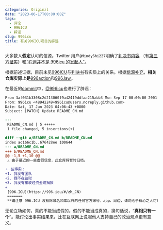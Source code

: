 ```yaml
---
categories: Original
date: "2023-06-17T00:00:00Z"
tags:
  - 评论
  - 996ICU
  - 辟谣
slug: 996icu
title: 有关996ICU项目的辟谣
---
```


大多数人**假定**认可的信源，Twitter 用户`@MindyShi227`明确了[判决书内容](https://twitter.com/MindyShi227/status/1668491636026884097) （有[第三方证实](https://github.com/996icu/996.ICU/pull/26101#issuecomment-1593400100)）和[“程渊并不是 996icu 的发起人”](https://twitter.com/MindyShi227/status/1669463128445263872)。

根据前述证据，目前未见[996ICU](https://github.com/996icu/996.ICU)与[判决书](https://twitter.com/MindyShi227/status/1668491636026884097)有实质上的关系。根据[信源补充](https://twitter.com/MindyShi227/status/1669463128445263872)，**相关仓库实际上是**[996action](https://github.com/CPdogson/996action)和[996.law](https://github.com/CPdogson/996.law)。

在最近的[commit](https://github.com/996icu/996.ICU/commit/3af031b3308c2d213060f9a42419ddfaa215abb3.patch)中，[@996icu](https://github.com/996icu)也进行了辟谣：

```patch
From 3af031b3308c2d213060f9a42419ddfaa215abb3 Mon Sep 17 00:00:00 2001
From: 996icu <48942249+996icu@users.noreply.github.com>
Date: Sat, 17 Jun 2023 04:06:43 +0800
Subject: [PATCH] Update README_CN.md

---
 README_CN.md | 5 +++++
 1 file changed, 5 insertions(+)

diff --git a/README_CN.md b/README_CN.md
index ac166c1b..676428ee 100644
--- a/README_CN.md
+++ b/README_CN.md
@@ -1,5 +1,10 @@
 ⚠️ 由于最近的一些虚假信息，此仓库将暂时归档。

+一些事实：
+1. 我没有团队
+2. 我不在监狱
+3. 我没有接收过资金或捐款
+
 [996.ICU](https://996.icu/#/zh_CN)
 =======
 **请注意 996.ICU 没有除域名和库以外的任何官方账号、app、周边，请勿给予有心之人可乘之机。**
```

无论立场如何，真的不能当成假的，假的不能当成真的，换句话说，“**真相只有一个**”。能讨论出事实结果来，比在互联网上说服他人支持自己的政治观点更有意义。
